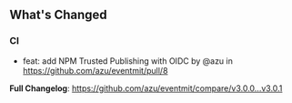<!-- Release notes generated using configuration in .github/release.yml at master -->

## What's Changed
### CI
* feat: add NPM Trusted Publishing with OIDC by @azu in https://github.com/azu/eventmit/pull/8


**Full Changelog**: https://github.com/azu/eventmit/compare/v3.0.0...v3.0.1
